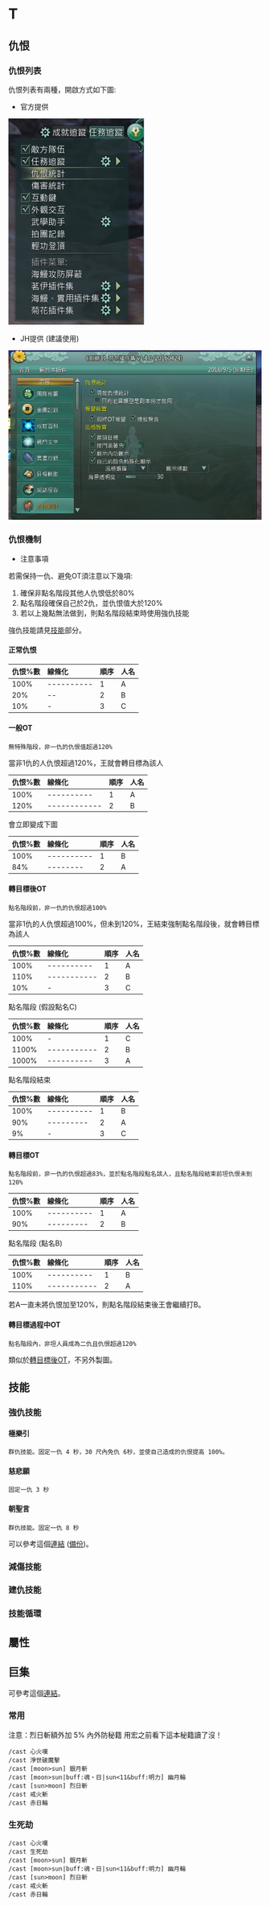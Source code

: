 # T

## 仇恨

### 仇恨列表

仇恨列表有兩種，開啟方式如下圖:

* 官方提供

![系統仇恨列表](img/系統仇恨列表.PNG)

* JH提供 (建議使用)

![菊花仇恨列表](img/菊花仇恨列表.PNG)

### 仇恨機制

* 注意事項

若需保持一仇、避免OT須注意以下幾項:
1. 確保非點名階段其他人仇恨低於80%
2. 點名階段確保自己於2仇，並仇恨值大於120%
3. 若以上幾點無法做到，則點名階段結束時使用強仇技能

強仇技能請見[技能](#技能)部分。

#### 正常仇恨

|仇恨%數|線條化|順序|人名|
|:---|:---|---|---|
|100%|----------|1|A|
|20% |--|2|B|
|10% |-|3|C|

#### 一般OT

`無特殊階段，非一仇的仇恨值超過120%`

當非1仇的人仇恨超過120%，王就會轉目標為該人

|仇恨%數|線條化|順序|人名|
|:---|:---|---|---|
|100%|----------|1|A|
|120%|------------|2|B|

會立即變成下圖

|仇恨%數|線條化|順序|人名|
|:---|:---|---|---|
|100%|----------|1|B|
|84% |--------|2|A|

#### 轉目標後OT

`點名階段前，非一仇的仇恨超過100%`

當非1仇的人仇恨超過100%，但未到120%，王結束強制點名階段後，就會轉目標為該人

|仇恨%數|線條化|順序|人名|
|:---|:---|---|---|
|100%|----------|1|A|
|110%|-----------|2|B|
|10% |-|3|C|

點名階段 (假設點名C)

|仇恨%數|線條化|順序|人名|
|:---|:---|---|---|
|100%|-|1|C|
|1100%|-----------|2|B|
|1000%|----------|3|A|

點名階段結束

|仇恨%數|線條化|順序|人名|
|:---|:---|---|---|
|100%|----------|1|B|
|90% |---------|2|A|
|9%  |-|3|C|

#### 轉目標OT

`點名階段前，非一仇的仇恨超過83%，並於點名階段點名該人，且點名階段結束前坦仇恨未到120%`

|仇恨%數|線條化|順序|人名|
|:---|:---|---|---|
|100%|----------|1|A|
|90% |---------|2|B|

點名階段 (點名B)

|仇恨%數|線條化|順序|人名|
|:---|:---|---|---|
|100%|----------|1|B|
|110%|-----------|2|A|

若A一直未將仇恨加至120%，則點名階段結束後王會繼續打B。

#### 轉目標過程中OT

`點名階段內，非坦人員成為二仇且仇恨超過120%`

類似於[轉目標後OT](轉目標後OT)，不另外製圖。


## 技能

### 強仇技能

#### 極樂引

`群仇技能。固定一仇 4 秒，30 尺內免仇 6秒，並使自己造成的仇恨提高 100%。`

#### 慈悲願

`固定一仇 3 秒`

#### 朝聖言

`群仇技能。固定一仇 8 秒`

可以參考這個[連結](http://tieba.baidu.com/p/4548463174?see_lz=1) ([備份](t-other.md))。

### 減傷技能

### 建仇技能

### 技能循環


## 屬性


## 巨集

可參考這個[連結](http://tieba.baidu.com/p/4373940344?see_lz=1)。

### 常用

注意：烈日斬額外加 5% 內外防秘籍 用宏之前看下這本秘籍讀了沒！

```
/cast 心火嘆
/cast 淨世破魔擊
/cast [moon>sun] 銀月斬
/cast [moon>sun|buff:魂‧日|sun<11&buff:明力] 幽月輪
/cast [sun>moon] 烈日斬
/cast 戒火斬
/cast 赤日輪
```

### 生死劫

```
/cast 心火嘆
/cast 生死劫
/cast [moon>sun] 銀月斬
/cast [moon>sun|buff:魂‧日|sun<11&buff:明力] 幽月輪
/cast [sun>moon] 烈日斬
/cast 戒火斬
/cast 赤日輪
```